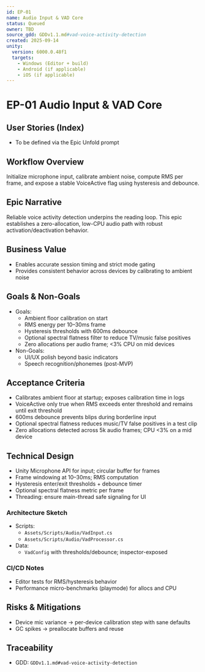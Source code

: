 ```yaml
---
id: EP-01
name: Audio Input & VAD Core
status: Queued
owner: TBD
source_gdd: GDDv1.1.md#vad-voice-activity-detection
created: 2025-09-14
unity:
  version: 6000.0.48f1
  targets:
    - Windows (Editor + build)
    - Android (if applicable)
    - iOS (if applicable)
---
```


# EP-01 Audio Input & VAD Core

## User Stories (Index)

- To be defined via the Epic Unfold prompt

## Workflow Overview

Initialize microphone input, calibrate ambient noise, compute RMS per frame, and expose a stable VoiceActive flag using hysteresis and debounce.

## Epic Narrative

Reliable voice activity detection underpins the reading loop. This epic establishes a zero-allocation, low-CPU audio path with robust activation/deactivation behavior.

## Business Value

- Enables accurate session timing and strict mode gating
- Provides consistent behavior across devices by calibrating to ambient noise

## Goals & Non-Goals

- Goals:
  - Ambient floor calibration on start
  - RMS energy per 10–30ms frame
  - Hysteresis thresholds with 600ms debounce
  - Optional spectral flatness filter to reduce TV/music false positives
  - Zero allocations per audio frame; <3% CPU on mid devices
- Non-Goals:
  - UI/UX polish beyond basic indicators
  - Speech recognition/phonemes (post-MVP)

## Acceptance Criteria

- Calibrates ambient floor at startup; exposes calibration time in logs
- VoiceActive only true when RMS exceeds enter threshold and remains until exit threshold
- 600ms debounce prevents blips during borderline input
- Optional spectral flatness reduces music/TV false positives in a test clip
- Zero allocations detected across 5k audio frames; CPU <3% on a mid device

## Technical Design

- Unity Microphone API for input; circular buffer for frames
- Frame windowing at 10–30ms; RMS computation
- Hysteresis enter/exit thresholds + debounce timer
- Optional spectral flatness metric per frame
- Threading: ensure main-thread safe signaling for UI

### Architecture Sketch

- Scripts:
  - `Assets/Scripts/Audio/VadInput.cs`
  - `Assets/Scripts/Audio/VadProcessor.cs`
- Data:
  - `VadConfig` with thresholds/debounce; inspector-exposed

### CI/CD Notes

- Editor tests for RMS/hysteresis behavior
- Performance micro-benchmarks (playmode) for allocs and CPU

## Risks & Mitigations

- Device mic variance → per-device calibration step with sane defaults
- GC spikes → preallocate buffers and reuse

## Traceability

- GDD: `GDDv1.1.md#vad-voice-activity-detection`
